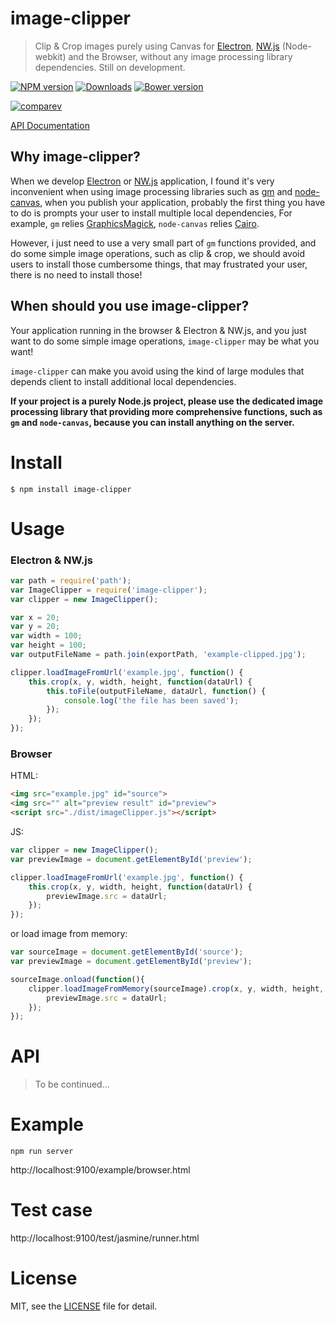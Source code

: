 # image-clipper
> Clip & Crop images purely using Canvas for [Electron](https://github.com/atom/electron/), [NW.js](https://github.com/nwjs/nw.js) (Node-webkit) and the Browser, without any image processing library dependencies. Still on development.

[![NPM version][npm-image]][npm-url] [![Downloads][downloads-image]][npm-url] [![Bower version][bower-image]][bower-url]

[![comparev](https://nodei.co/npm/image-clipper.png)](https://npmjs.org/package/image-clipper)

[npm-url]: https://npmjs.org/package/image-clipper
[downloads-image]: http://img.shields.io/npm/dm/image-clipper.svg
[npm-image]: http://img.shields.io/npm/v/image-clipper.svg
[bower-url]:http://badge.fury.io/bo/image-clipper
[bower-image]: https://badge.fury.io/bo/image-clipper.svg

[API Documentation](#api)

## Why image-clipper?

When we develop [Electron](https://github.com/atom/electron/) or [NW.js](https://github.com/nwjs/nw.js) application, I found it's very inconvenient when using image processing libraries such as [gm](https://github.com/aheckmann/gm) and [node-canvas](https://github.com/Automattic/node-canvas), when you publish your application, probably the first thing you have to do is prompts your user to install multiple local dependencies, For example, `gm` relies [GraphicsMagick](http://www.graphicsmagick.org/), `node-canvas` relies [Cairo](http://cairographics.org/).

However, i just need to use a very small part of `gm` functions provided, and do some simple image operations, such as clip & crop, we should avoid users to install those cumbersome things, that may frustrated your user, there is no need to install those!

## When should you use image-clipper?

Your application running in the browser & Electron & NW.js, and you just want to do some simple image operations, `image-clipper` may be what you want!

`image-clipper` can make you avoid using the kind of large modules that depends client to install additional local dependencies.

**If your project is a purely Node.js project, please use the dedicated image processing library that providing more comprehensive functions, such as `gm` and `node-canvas`, because you can install anything on the server.**


# Install

```
$ npm install image-clipper
```

# Usage

### Electron & NW.js

```js
var path = require('path');
var ImageClipper = require('image-clipper');
var clipper = new ImageClipper();

var x = 20;
var y = 20;
var width = 100;
var height = 100;
var outputFileName = path.join(exportPath, 'example-clipped.jpg');

clipper.loadImageFromUrl('example.jpg', function() {
    this.crop(x, y, width, height, function(dataUrl) {
        this.toFile(outputFileName, dataUrl, function() {
            console.log('the file has been saved');
        });
    });
});
```

### Browser

HTML:

```html
<img src="example.jpg" id="source">
<img src="" alt="preview result" id="preview">
<script src="./dist/imageClipper.js"></script>
```

JS:

```js
var clipper = new ImageClipper();
var previewImage = document.getElementById('preview');

clipper.loadImageFromUrl('example.jpg', function() {
    this.crop(x, y, width, height, function(dataUrl) {
        previewImage.src = dataUrl;
    });
});
```

or load image from memory:

```js
var sourceImage = document.getElementById('source');
var previewImage = document.getElementById('preview');

sourceImage.onload(function(){
    clipper.loadImageFromMemory(sourceImage).crop(x, y, width, height, function(dataUrl) {
        previewImage.src = dataUrl;
    });
});
```

# API

> To be continued...

# Example

```
npm run server
```

http://localhost:9100/example/browser.html

# Test case

http://localhost:9100/test/jasmine/runner.html

# License

MIT, see the [LICENSE](/LICENSE) file for detail.